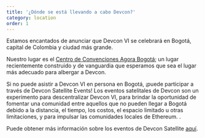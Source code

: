 ```yaml
---
title: '¿Dónde se está llevando a cabo Devcon?'
category: location
order: 1
---
```


Estamos encantados de anunciar que Devcon VI se celebrará en Bogotá, capital de Colombia y ciudad más grande.

Nuestro lugar es el [Centro de Convenciones Agora Bogotá](https://goo.gl/maps/Ee3dz2XbQfbNKeR36); un lugar recientemente construido y de vanguardia que esperamos que sea el lugar más adecuado para albergar a Devcon.

Si no puede asistir a Devcon VI en persona en Bogotá, ¡puede participar a través de Devcon Satellite Events! Los eventos satelitales de Devcon son un experimento para descentralizar Devcon VI, para brindar la oportunidad de fomentar una comunidad entre aquellos que no pueden llegar a Bogotá debido a la distancia, el tiempo, los costos, el espacio limitado u otras limitaciones, y para impulsar las comunidades locales de Ethereum. .

Puede obtener más información sobre los eventos de Devcon Satellite [aquí](/satellites).